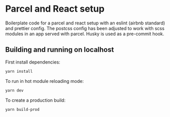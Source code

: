 # Parcel and React setup

Boilerplate code for a parcel and react setup with an eslint (airbnb standard) and prettier config. The postcss config has been adjusted to work with scss modules in an app served with parcel. Husky is used as a pre-commit hook.

## Building and running on localhost

First install dependencies:

```sh
yarn install
```

To run in hot module reloading mode:

```sh
yarn dev
```

To create a production build:

```sh
yarn build-prod
```
